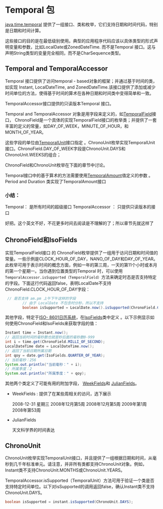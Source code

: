 # Temporal 包

 [java.time.temporal](https://docs.oracle.com/javase/8/docs/api/java/time/temporal/package-summary.html) 提供了一组接口、类和枚举，它们支持日期和时间代码，特别是日期和时间计算。
 
 这些接口的目的是在最低级别使用。典型的应用程序代码应该以具体类型的形式声明变量和参数，比如LocalDate或ZonedDateTime. 而不是Temporal 接口。这与声明String类型的变量完全相同，而不是CharSequence类型。
 
## Temporal and TemporalAccessor

Temporal 接口提供了访问temporal - based对象的框架；并通过基于时间的类，如实现 Instant, LocalDateTime, and ZonedDateTime.该接口提供了添加或减少时间单位的方法，使得基于时间的算术在各种日期和时间类中变得简单和一致。

TemporalAccessor接口提供的只读版本Temporal 接口。

Temporal and TemporalAccessor 对象是用字段来定义的，如[TemporalField](https://docs.oracle.com/javase/8/docs/api/java/time/temporal/TemporalField.html)接口， ChronoField是一个具体的实现TemporalField接口的枚举类；并提供了一套丰富的定义的常量，如DAY_OF_WEEK，MINUTE_OF_HOUR，和MONTH_OF_YEAR。

这些字段的单位由[TemporalUnit](https://docs.oracle.com/javase/8/docs/api/java/time/temporal/TemporalUnit.html)接口指定 。ChronoUnit枚举实现TemporalUnit接口。ChronoField.DAY_OF_WEEK字段是ChronoUnit.DAYS和ChronoUnit.WEEKS的组合；

ChronoField和ChronoUnit枚举在下面的章节中讨论。

Temporal接口中的基于算术的方法需要使用[TemporalAmount](https://docs.oracle.com/javase/8/docs/api/java/time/temporal/TemporalAmount.html)值定义的参数 。Period and Duration 类实现了TemporalAmount接口


### 小结：
Temporal： 是所有时间的超级接口
TemporalAccessor ： 只提供只读版本的接口

好把。这个英文不好，不花更多时间去阅读是不理解的了；所以章节先就这样了

## ChronoField和IsoFields
实现TemporalField接口 的 ChronoField枚举提供了一组用于访问日期和时间值的常量。一些示例是CLOCK_HOUR_OF_DAY，NANO_OF_DAY和DAY_OF_YEAR。此枚举可用于表示时间的概念方面，例如一年的第三周，一天的第11个小时或本月的第一个星期一。当你遇到位置类型的Temporal 时，可以使用 `TemporalAccessor.isSupported（TemporalField）`方法来确定时态是否支持特定的字段。下面这行代码返回false，表明LocalDate不支持ChronoField.CLOCK_HOUR_OF_DAY字段：

```java
 // 是否支持 am.pm 上午下午这样的字段
        // 由于 LocalDate 不包含时分秒，所以不支持
        boolean isSupported = LocalDate.now().isSupported(ChronoField.CLOCK_HOUR_OF_DAY);
```

其他字段，特定于[ISO- 8601日历系统](https://docs.oracle.com/javase/8/docs/api/java/time/temporal/IsoFields.html)，在[IsoFields](https://docs.oracle.com/javase/8/docs/api/java/time/temporal/IsoFields.html)类中定义 。以下示例显示如何使用ChronoField和IsoFields来获取字段的值：

```java
Instant time = Instant.now();
// 返回当前时间的毫秒数也就是秒后面的毫秒数0-999
int i = time.get(ChronoField.MILLI_OF_SECOND);
LocalDateTime date = LocalDateTime.now();
// 返回了当前日期所属日期
int qoy = date.get(IsoFields.QUARTER_OF_YEAR);
// 当前毫秒：256
System.out.println("当前毫秒：" + i);
// 所属季度：2
System.out.println("所属季度：" + qoy);
```

其他两个类定义了可能有用的附加字段， [WeekFields](https://docs.oracle.com/javase/8/docs/api/java/time/temporal/WeekFields.html)和 [JulianFields](https://docs.oracle.com/javase/8/docs/api/java/time/temporal/JulianFields.html)。

* WeekFields : 提供了在某些周相关的访问，选下展示
  
  2008-12-31	星期三	2008年12月第5周	2008年12月第5周  2009年第1周	2008年第53周
* JulianFields

  天文科学界的时间表达
  
## ChronoUnit
 ChronoUnit枚举实现TemporalUnit接口，并且提供了一组根据日期和时间，从毫秒到几千年标准单元。请注意，并非所有类都支持ChronoUnit对象。例如，Instant类不支持ChronoUnit.MONTHS或ChronoUnit.YEARS。
 
  TemporalAccessor.isSupported（TemporalUnit）方法可用于验证一个类是否支持特定时间单位。以下对isSupported的调用返回false，确认Instant类不支持ChronoUnit.DAYS。
  
```java
boolean isSupported = instant.isSupported(ChronoUnit.DAYS);
```
